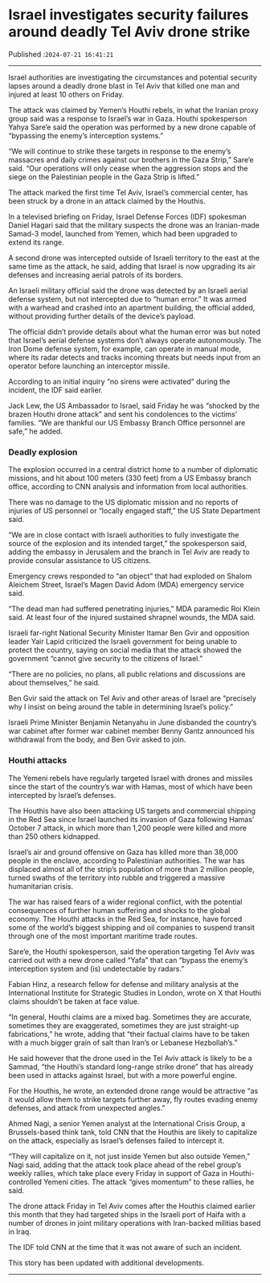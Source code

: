 # Israel investigates security failures around deadly Tel Aviv drone strike

Published :`2024-07-21 16:41:21`

---

Israel authorities are investigating the circumstances and potential security lapses around a deadly drone blast in Tel Aviv that killed one man and injured at least 10 others on Friday.

The attack was claimed by Yemen’s Houthi rebels, in what the Iranian proxy group said was a response to Israel’s war in Gaza. Houthi spokesperson Yahya Sare’e said the operation was performed by a new drone capable of “bypassing the enemy’s interception systems.”

“We will continue to strike these targets in response to the enemy’s massacres and daily crimes against our brothers in the Gaza Strip,” Sare’e said. “Our operations will only cease when the aggression stops and the siege on the Palestinian people in the Gaza Strip is lifted.”

The attack marked the first time Tel Aviv, Israel’s commercial center, has been struck by a drone in an attack claimed by the Houthis.

In a televised briefing on Friday, Israel Defense Forces (IDF) spokesman Daniel Hagari said that the military suspects the drone was an Iranian-made Samad-3 model, launched from Yemen, which had been upgraded to extend its range.

A second drone was intercepted outside of Israeli territory to the east at the same time as the attack, he said, adding that Israel is now upgrading its air defenses and increasing aerial patrols of its borders.

An Israeli military official said the drone was detected by an Israeli aerial defense system, but not intercepted due to “human error.” It was armed with a warhead and crashed into an apartment building, the official added, without providing further details of the device’s payload.

The official didn’t provide details about what the human error was but noted that Israel’s aerial defense systems don’t always operate autonomously. The Iron Dome defense system, for example, can operate in manual mode, where its radar detects and tracks incoming threats but needs input from an operator before launching an interceptor missile.

According to an initial inquiry “no sirens were activated” during the incident, the IDF said earlier.

Jack Lew, the US Ambassador to Israel, said Friday he was “shocked by the brazen Houthi drone attack” and sent his condolences to the victims’ families. “We are thankful our US Embassy Branch Office personnel are safe,” he added.

### Deadly explosion

The explosion occurred in a central district home to a number of diplomatic missions, and hit about 100 meters (330 feet) from a US Embassy branch office, according to CNN analysis and information from local authorities.

There was no damage to the US diplomatic mission and no reports of injuries of US personnel or “locally engaged staff,” the US State Department said.

“We are in close contact with Israeli authorities to fully investigate the source of the explosion and its intended target,” the spokesperson said, adding the embassy in Jerusalem and the branch in Tel Aviv are ready to provide consular assistance to US citizens.

Emergency crews responded to “an object” that had exploded on Shalom Aleichem Street, Israel’s Magen David Adom (MDA) emergency service said.

“The dead man had suffered penetrating injuries,” MDA paramedic Roi Klein said. At least four of the injured sustained shrapnel wounds, the MDA said.

Israeli far-right National Security Minister Itamar Ben Gvir and opposition leader Yair Lapid criticized the Israeli government for being unable to protect the country, saying on social media that the attack showed the government “cannot give security to the citizens of Israel.”

“There are no policies, no plans, all public relations and discussions are about themselves,” he said.

Ben Gvir said the attack on Tel Aviv and other areas of Israel are “precisely why I insist on being around the table in determining Israel’s policy.”

Israeli Prime Minister Benjamin Netanyahu in June disbanded the country’s war cabinet after former war cabinet member Benny Gantz announced his withdrawal from the body, and Ben Gvir asked to join.

### Houthi attacks

The Yemeni rebels have regularly targeted Israel with drones and missiles since the start of the country’s war with Hamas, most of which have been intercepted by Israel’s defenses.

The Houthis have also been attacking US targets and commercial shipping in the Red Sea since Israel launched its invasion of Gaza following Hamas’ October 7 attack, in which more than 1,200 people were killed and more than 250 others kidnapped.

Israel’s air and ground offensive on Gaza has killed more than 38,000 people in the enclave, according to Palestinian authorities. The war has displaced almost all of the strip’s population of more than 2 million people, turned swaths of the territory into rubble and triggered a massive humanitarian crisis.

The war has raised fears of a wider regional conflict, with the potential consequences of further human suffering and shocks to the global economy. The Houthi attacks in the Red Sea, for instance, have forced some of the world’s biggest shipping and oil companies to suspend transit through one of the most important maritime trade routes.

Sare’e, the Houthi spokesperson, said the operation targeting Tel Aviv was carried out with a new drone called “Yafa” that can “bypass the enemy’s interception system and (is) undetectable by radars.”

Fabian Hinz, a research fellow for defense and military analysis at the International Institute for Strategic Studies in London, wrote on X that Houthi claims shouldn’t be taken at face value.

“In general, Houthi claims are a mixed bag. Sometimes they are accurate, sometimes they are exaggerated, sometimes they are just straight-up fabrications,” he wrote, adding that “their factual claims have to be taken with a much bigger grain of salt than Iran’s or Lebanese Hezbollah’s.”

He said however that the drone used in the Tel Aviv attack is likely to be a Sammad, “the Houthi’s standard long-range strike drone” that has already been used in attacks against Israel, but with a more powerful engine.

For the Houthis, he wrote, an extended drone range would be attractive “as it would allow them to strike targets further away, fly routes evading enemy defenses, and attack from unexpected angles.”

Ahmed Nagi, a senior Yemen analyst at the International Crisis Group, a Brussels-based think tank, told CNN that the Houthis are likely to capitalize on the attack, especially as Israel’s defenses failed to intercept it.

“They will capitalize on it, not just inside Yemen but also outside Yemen,” Nagi said, adding that the attack took place ahead of the rebel group’s weekly rallies, which take place every Friday in support of Gaza in Houthi-controlled Yemeni cities. The attack “gives momentum” to these rallies, he said.

The drone attack Friday in Tel Aviv comes after the Houthis claimed earlier this month that they had targeted ships in the Israeli port of Haifa with a number of drones in joint military operations with Iran-backed militias based in Iraq.

The IDF told CNN at the time that it was not aware of such an incident.

This story has been updated with additional developments.

---

